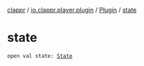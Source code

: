[clappr](../../index.md) / [io.clappr.player.plugin](../index.md) / [Plugin](index.md) / [state](./state.md)

# state

`open val state: `[`State`](-state/index.md)